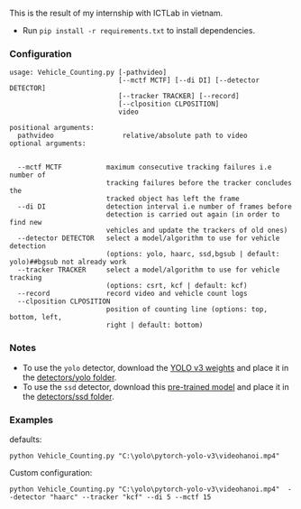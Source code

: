 
This is the result of my internship with ICTLab in vietnam.
- Run `pip install -r requirements.txt` to install dependencies.



### Configuration
```
usage: Vehicle_Counting.py [-pathvideo] 
                           [--mctf MCTF] [--di DI] [--detector DETECTOR]
                           [--tracker TRACKER] [--record]
                           [--clposition CLPOSITION]
                           video

positional arguments:
  pathvideo                 relative/absolute path to video 
optional arguments:
 
 
  --mctf MCTF           maximum consecutive tracking failures i.e number of
                        tracking failures before the tracker concludes the
                        tracked object has left the frame
  --di DI               detection interval i.e number of frames before
                        detection is carried out again (in order to find new
                        vehicles and update the trackers of old ones)
  --detector DETECTOR   select a model/algorithm to use for vehicle detection
                        (options: yolo, haarc, ssd,bgsub | default: yolo)##bgsub not already work
  --tracker TRACKER     select a model/algorithm to use for vehicle tracking
                        (options: csrt, kcf | default: kcf)
  --record              record video and vehicle count logs
  --clposition CLPOSITION
                        position of counting line (options: top, bottom, left,
                        right | default: bottom)
```

### Notes
- To use the `yolo` detector, download the [YOLO v3 weights](https://pjreddie.com/media/files/yolov3.weights) and place it in the [detectors/yolo folder](/detectors/yolo).
- To use the `ssd` detector, download this [pre-trained model](https://drive.google.com/file/d/0BzKzrI_SkD1_WVVTSmQxU0dVRzA/view) and place it in the [detectors/ssd folder](/detectors/ssd).

### Examples

defaults:
```
python Vehicle_Counting.py "C:\yolo\pytorch-yolo-v3\videohanoi.mp4"
```

Custom configuration:

```
python Vehicle_Counting.py "C:\yolo\pytorch-yolo-v3\videohanoi.mp4"  --detector "haarc" --tracker "kcf" --di 5 --mctf 15
```





```
